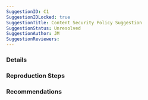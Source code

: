 ```yaml
---
SuggestionID: C1 
SuggestionIDLocked: true
SuggestionTitle: Content Security Policy Suggestion
SuggestionStatus: Unresolved
SuggestionAuthor: JM
SuggestionReviewers: 
---
```


### Details



### Reproduction Steps



### Recommendations


